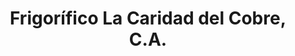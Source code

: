 ---
title: "Frigorífico La Caridad del Cobre, C.A."
url: /calabozo/frigorifico-la-caridad-del-cobre-c-a/
shop: carnicero
---